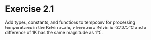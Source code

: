 
# Exercise 2.1

Add types, constants, and functions to tempconv for processing temperatures in the Kelvin scale, where zero Kelvin is -273.15℃ and a difference of 1K has the same magnitude as 1℃.
